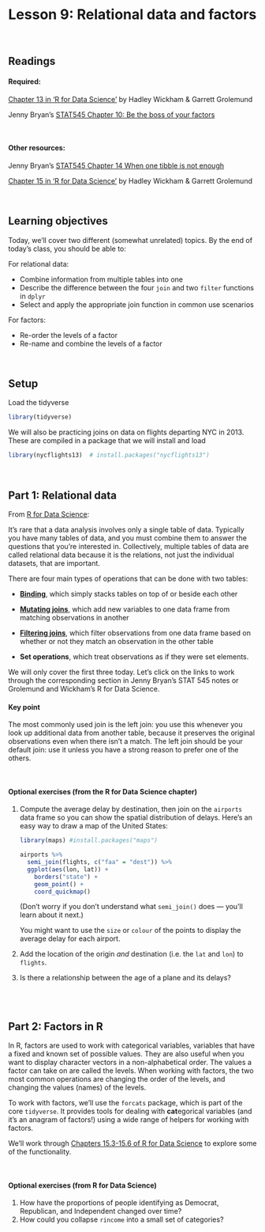 Lesson 9: Relational data and factors
================

<br>

## Readings

#### Required:

[Chapter 13 in ‘R for Data
Science’](https://r4ds.had.co.nz/relational-data.html) by Hadley
Wickham & Garrett Grolemund

Jenny Bryan’s [STAT545 Chapter 10: Be the boss of your
factors](https://stat545.com/multiple-tibbles.html)

<br>

#### Other resources:

Jenny Bryan’s [STAT545 Chapter 14 When one tibble is not
enough](https://stat545.com/multiple-tibbles.html)

[Chapter 15 in ‘R for Data
Science’](https://r4ds.had.co.nz/factors.html) by Hadley Wickham &
Garrett Grolemund

<br>

## Learning objectives

Today, we’ll cover two different (somewhat unrelated) topics. By the end
of today’s class, you should be able to:

For relational data:

  - Combine information from multiple tables into one
  - Describe the difference between the four `join` and two `filter`
    functions in `dplyr`
  - Select and apply the appropriate join function in common use
    scenarios

For factors:

  - Re-order the levels of a factor
  - Re-name and combine the levels of a factor

<br>

## Setup

Load the tidyverse

``` r
library(tidyverse)
```

We will also be practicing joins on data on flights departing NYC in
2013. These are compiled in a package that we will install and load

``` r
library(nycflights13)  # install.packages("nycflights13")
```

<br>

## Part 1: Relational data

From [R for Data
Science](https://r4ds.had.co.nz/relational-data.html#nycflights13-relational):

It’s rare that a data analysis involves only a single table of data.
Typically you have many tables of data, and you must combine them to
answer the questions that you’re interested in. Collectively, multiple
tables of data are called relational data because it is the relations,
not just the individual datasets, that are important.

There are four main types of operations that can be done with two
tables:

  - [**Binding**](https://stat545.com/multiple-tibbles.html#typology-of-data-combination-tasks),
    which simply stacks tables on top of or beside each other

  - [**Mutating
    joins**](https://r4ds.had.co.nz/relational-data.html#mutating-joins),
    which add new variables to one data frame from matching observations
    in another

  - [**Filtering
    joins**](https://r4ds.had.co.nz/relational-data.html#filtering-joins),
    which filter observations from one data frame based on whether or
    not they match an observation in the other table

  - **Set operations**, which treat observations as if they were set
    elements.

We will only cover the first three today. Let’s click on the links to
work through the corresponding section in Jenny Bryan’s STAT 545 notes
or Grolemund and Wickham’s R for Data Science.

#### Key point

The most commonly used join is the left join: you use this whenever you
look up additional data from another table, because it preserves the
original observations even when there isn’t a match. The left join
should be your default join: use it unless you have a strong reason to
prefer one of the others.

<br>

#### Optional exercises (from the R for Data Science chapter)

1.  Compute the average delay by destination, then join on the
    `airports` data frame so you can show the spatial distribution of
    delays. Here’s an easy way to draw a map of the United States:
    
    ``` r
    library(maps) #install.packages("maps")
    
    airports %>%
      semi_join(flights, c("faa" = "dest")) %>%
      ggplot(aes(lon, lat)) +
        borders("state") +
        geom_point() +
        coord_quickmap()
    ```
    
    (Don’t worry if you don’t understand what `semi_join()` does —
    you’ll learn about it next.)
    
    You might want to use the `size` or `colour` of the points to
    display the average delay for each airport.

2.  Add the location of the origin *and* destination (i.e. the `lat` and
    `lon`) to `flights`.

3.  Is there a relationship between the age of a plane and its delays?

<br> <br>

## Part 2: Factors in R

In R, factors are used to work with categorical variables, variables
that have a fixed and known set of possible values. They are also useful
when you want to display character vectors in a non-alphabetical order.
The values a factor can take on are called the levels. When working with
factors, the two most common operations are changing the order of the
levels, and changing the values (names) of the levels.

To work with factors, we’ll use the `forcats` package, which is part of
the core `tidyverse`. It provides tools for dealing with **cat**egorical
variables (and it’s an anagram of factors\!) using a wide range of
helpers for working with factors.

We’ll work through [Chapters 15.3-15.6 of R for Data
Science](https://r4ds.had.co.nz/factors.html#general-social-survey) to
explore some of the functionality.

<br>

#### Optional exercises (from R for Data Science)

1.  How have the proportions of people identifying as Democrat,
    Republican, and Independent changed over time?
2.  How could you collapse `rincome` into a small set of categories?
